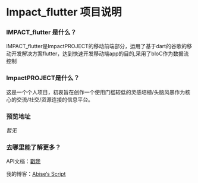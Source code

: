 # Impact_flutter 项目说明

### IMPACT_flutter 是什么？

IMPACT_flutter是ImpactPROJECT的移动前端部分，运用了基于dart的谷歌的移动开发解决方案flutter，达到快速开发移动端app的目的,采用了bloC作为数据流控制

### ImpactPROJECT是什么？

这是一个个人项目，初衷旨在创作一个使用门槛较低的灵感培植/头脑风暴作为核心的交流/社交/资源连接的信息平台。

### 预览地址

_暂无_

### 去哪里能了解更多？

API文档：[戳我](https://lbgod2222.github.io/apidoc/)

我的博客：[Abise‘s Script](http://abise.cc)